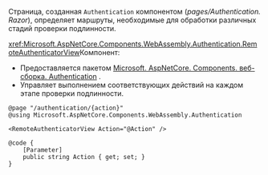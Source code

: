 Страница, созданная `Authentication` компонентом (*pages/Authentication. Razor*), определяет маршруты, необходимые для обработки различных стадий проверки подлинности.

<xref:Microsoft.AspNetCore.Components.WebAssembly.Authentication.RemoteAuthenticatorView>Компонент:

* Предоставляется пакетом [Microsoft. AspNetCore. Components. веб-сборка. Authentication](https://www.nuget.org/packages/Microsoft.AspNetCore.Components.WebAssembly.Authentication/) .
* Управляет выполнением соответствующих действий на каждом этапе проверки подлинности.

```razor
@page "/authentication/{action}"
@using Microsoft.AspNetCore.Components.WebAssembly.Authentication

<RemoteAuthenticatorView Action="@Action" />

@code {
    [Parameter]
    public string Action { get; set; }
}
```
